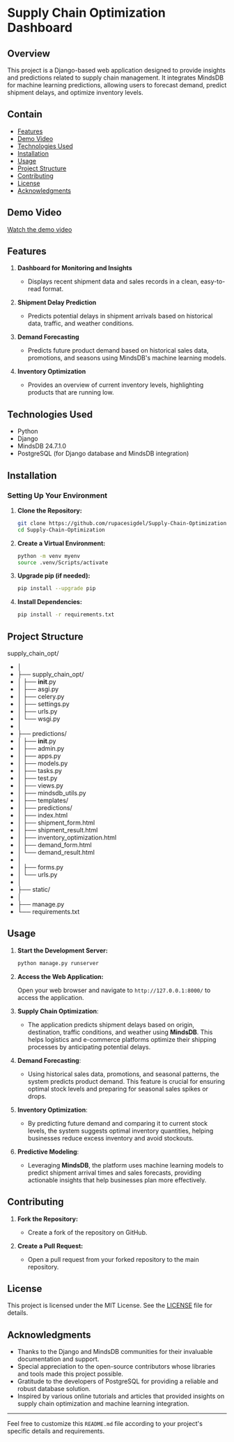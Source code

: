 
# Supply Chain Optimization Dashboard

## Overview
This project is a Django-based web application designed to provide insights and predictions related to supply chain management. It integrates MindsDB for machine learning predictions, allowing users to forecast demand, predict shipment delays, and optimize inventory levels.

## Contain

- [Features](#features)
- [Demo Video](#demo-video)
- [Technologies Used](#technologies-used)
- [Installation](#installation)
- [Usage](#usage)
- [Project Structure](#project-structure)
- [Contributing](#contributing)
- [License](#license)
- [Acknowledgments](#acknowledgments)

## Demo Video
[Watch the demo video]()


## Features

1. **Dashboard for Monitoring and Insights**
   - Displays recent shipment data and sales records in a clean, easy-to-read format.
   
2. **Shipment Delay Prediction**
   - Predicts potential delays in shipment arrivals based on historical data, traffic, and weather conditions.

3. **Demand Forecasting**
   - Predicts future product demand based on historical sales data, promotions, and seasons using MindsDB's machine learning models.

4. **Inventory Optimization**
   - Provides an overview of current inventory levels, highlighting products that are running low.


## Technologies Used
- Python
- Django
- MindsDB 24.7.1.0
- PostgreSQL (for Django database and MindsDB integration)

  
## Installation

### Setting Up Your Environment

1. **Clone the Repository:**

    ```bash
    git clone https://github.com/rupacesigdel/Supply-Chain-Optimization.git
    cd Supply-Chain-Optimization
    ```

2. **Create a Virtual Environment:**

    ```bash
    python -m venv myenv
    source .venv/Scripts/activate
    ```

3. **Upgrade pip (if needed):**

    ```bash
    pip install --upgrade pip
    ```

4. **Install Dependencies:**

    ```bash
    pip install -r requirements.txt
    ```


## Project Structure
supply_chain_opt/
- │
- ├── supply_chain_opt/             
- │   ├── __init__.py
- │   ├── asgi.py
- │   ├── celery.py                   
- │   ├── settings.py
- │   ├── urls.py
- │   └── wsgi.py
- │
- ├── predictions/                        
- │   ├── __init__.py
- │   ├── admin.py
- │   ├── apps.py
- │   ├── models.py
- │   ├── tasks.py                   
- │   ├── test.py                   
- │   ├── views.py                   
- │   ├── mindsdb_utils.py                                   
- │   ├── templates/                                   
- │     ├── predictions/
- │        ├── index.html
- │        ├── shipment_form.html
- │        ├── shipment_result.html
- │        ├── inventory_optimization.html
- │        ├── demand_form.html
- │        └── demand_result.html
- │
- │   ├── forms.py
- │   └── urls.py                         
- │
- ├── static/                           
- │
- ├── manage.py
- └── requirements.txt    



## Usage
1. **Start the Development Server:**

    ```bash
    python manage.py runserver
    ```

2. **Access the Web Application:**

    Open your web browser and navigate to `http://127.0.0.1:8000/` to access the application.

3. **Supply Chain Optimization**:
    - The application predicts shipment delays based on origin, destination, traffic conditions, and weather using **MindsDB**. This helps logistics and e-commerce platforms optimize their shipping processes by anticipating potential delays.

4. **Demand Forecasting**:
    - Using historical sales data, promotions, and seasonal patterns, the system predicts product demand. This feature is crucial for ensuring optimal stock levels and preparing for seasonal sales spikes or drops.

5. **Inventory Optimization**:
    - By predicting future demand and comparing it to current stock levels, the system suggests optimal inventory quantities, helping businesses reduce excess inventory and avoid stockouts.
      
6. **Predictive Modeling**:
    - Leveraging **MindsDB**, the platform uses machine learning models to predict shipment arrival times and sales forecasts, providing actionable insights that help businesses plan more effectively.


## Contributing

1. **Fork the Repository:**

    - Create a fork of the repository on GitHub.

2. **Create a Pull Request:**

    - Open a pull request from your forked repository to the main repository.

## License

This project is licensed under the MIT License. See the [LICENSE](LICENSE) file for details.

## Acknowledgments
- Thanks to the Django and MindsDB communities for their invaluable documentation and support.
- Special appreciation to the open-source contributors whose libraries and tools made this project possible.
- Gratitude to the developers of PostgreSQL for providing a reliable and robust database solution.
- Inspired by various online tutorials and articles that provided insights on supply chain optimization and machine learning integration.

---

Feel free to customize this `README.md` file according to your project's specific details and requirements.

